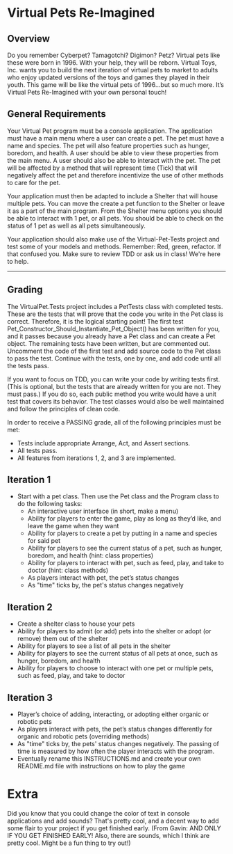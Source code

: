 ﻿# Virtual Pets Re-Imagined
## Overview
Do you remember Cyberpet? Tamagotchi? Digimon? Petz? Virtual pets like these were born in 1996. With your help, they will be reborn. Virtual Toys, Inc. wants you to build the next iteration of virtual pets to market to adults who enjoy updated versions of the toys and games they played in their youth.  This game will be like the virtual pets of 1996...but so much more. It’s Virtual Pets Re-Imagined with your own personal touch!

## General Requirements

Your Virtual Pet program must be a console application. The application must have a main menu where a user can create a pet. The pet must have a name and species. The pet will also feature properties such as hunger, boredom, and health. A user should be able to view these properties from the main menu. A user should also be able to interact with the pet. The pet will be affected by a method that will represent time (Tick) that will negatively affect the pet and therefore incentivize the use of other methods to care for the pet.

Your application must then be adapted to include a Shelter that will house multiple pets. You can move the create a pet function to the Shelter or leave it as a part of the main program. From the Shelter menu options you should be able to interact with 1 pet, or all pets. You should be able to check on the status of 1 pet as well as all pets simultaneously.

Your application should also make use of the Virtual-Pet-Tests project and test some of your models and methods. Remember: Red, green, refactor. If that confused you. Make sure to review TDD or ask us in class! We're here to help.


---- 

## Grading
The VirtualPet.Tests project includes a PetTests class with completed tests. These are the tests that will prove that the code you write in the Pet class is correct. Therefore, it is the logical starting point! The first test Pet_Constructor_Should_Instantiate_Pet_Object() has been written for you, and it passes because you already have a Pet class and can create a Pet object. The remaining tests have been written, but are commented out. Uncomment the code of the first test and add source code to the Pet class to pass the test. Continue with the tests, one by one, and add code until all the tests pass. 

If you want to focus on TDD, you can write your code by writing tests first. (This is optional, but the tests that are already written for you are not. They must pass.) If you do so, each public method you write would have a unit test that covers its behavior. The test classes would also be well maintained and follow the principles of clean code.   

In order to receive a PASSING grade, all of the following principles must be met:

- Tests include appropriate Arrange, Act, and Assert sections.
- All tests pass.
- All features from iterations 1, 2, and 3 are implemented.

## Iteration 1

- Start with a pet class. Then use the Pet class and the Program class to do the following tasks:
  - An interactive user interface (in short, make a menu)
  - Ability for players to enter the game, play as long as they’d like, and leave the game when they want
  - Ability for players to create a pet by putting in a name and species for said pet
  - Ability for players to see the current status of a pet, such as hunger, boredom, and health (hint: class properties)
  - Ability for players to interact with pet, such as feed, play, and take to doctor (hint: class methods)
  - As players interact with pet, the pet’s status changes
  - As "time" ticks by, the pet's status changes negatively

## Iteration 2

- Create a shelter class to house your pets
- Ability for players to admit (or add) pets into the shelter or adopt (or remove) them out of the shelter
- Ability for players to see a list of all pets in the shelter
- Ability for players to see the current status of all pets at once, such as hunger, boredom, and health
- Ability for players to choose to interact with one pet or multiple pets, such as feed, play, and take to doctor

## Iteration 3

- Player’s choice of adding, interacting, or adopting either organic or robotic pets
- As players interact with pets, the pet’s status changes differently for organic and robotic pets (overriding methods)
- As "time" ticks by, the pets' status changes negatively. The passing of time is measured by how often the player interacts with the program.
- Eventually rename this INSTRUCTIONS.md and create your own README.md file with instructions on how to play the game

# Extra
Did you know that you could change the color of text in console applications and add sounds? That's pretty cool, and a decent way to add some flair to your project if you get finished early. (From Gavin: AND ONLY IF YOU GET FINISHED EARLY! Also, there are sounds, which I think are pretty cool. Might be a fun thing to try out!)
